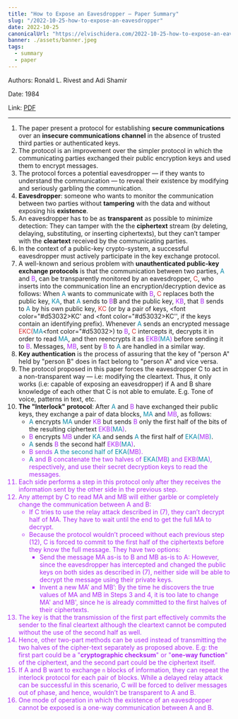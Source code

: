 ```yaml
---
title: "How to Expose an Eavesdropper — Paper Summary"
slug: "/2022-10-25-how-to-expose-an-eavesdropper"
date: 2022-10-25
canonicalUrl: "https://elvischidera.com/2022-10-25-how-to-expose-an-eavesdropper/"
banner: ./assets/banner.jpeg
tags:
  - summary
  - paper
---
```


Authors: Ronald L. Rivest and Adi Shamir

Date: 1984

Link: [PDF](https://dl.acm.org/doi/pdf/10.1145/358027.358053)

-----

1. The paper present a protocol for establishing **secure communications** over an **insecure communications channel** in the absence of trusted third parties or authenticated keys.
2. The protocol is an improvement over the simpler protocol in which the communicating parties exchanged their public encryption keys and used them to encrypt messages.
3. The protocol forces a potential eavesdropper — if they wants to understand the communication — to reveal their existence by modifying and seriously garbling the communication.
4. **Eavesdropper**: someone who wants to monitor the communication between two parties without **tampering** with the data and without exposing his **existence**.
5. An eavesdropper has to be as **transparent** as possible to minimize detection: They can tamper with the the **ciphertext** stream (by deleting, delaying, substituting, or inserting ciphertexts), but they can’t tamper with the **cleartext** received by the communicating parties.
6. In the context of a public-key crypto-system, a successful eavesdropper must actively participate in the key exchange protocol.
7. A well-known and serious problem with **unauthenticated public-key exchange protocols** is that the communication between two parties, <font color="#0B8BAA">A</font> and <font color="#ac28f6">B</font>, can be transparently monitored by an eavesdropper, <font color="#d53032">C</font>, who inserts into the communication line an encryption/decryption device as follows:
     When <font color="#0B8BAA">A</font> wants to communicate with <font color="#ac28f6">B</font>, <font color="#d53032">C</font> replaces both the public key, <font color="#0B8BAA">KA</font>, that <font color="#0B8BAA">A</font> sends to <font color="#ac28f6">B</font>B and the public key, <font color="#ac28f6">KB</font>, that <font color="#ac28f6">B</font> sends to <font color="#0B8BAA">A</font> by his own public key, <font color="#d53032">KC</font> (or by a pair of keys, <font color="#d53032>KC'</font> and <font color="#d53032>KC''</font>, if the keys contain an identifying prefix). Whenever <font color="#0B8BAA">A</font> sends an encrypted message <font color="#d53032">EKC(</font><font color="#0B8BAA">MA</font><font color="#d53032>)</font> to <font color="#ac28f6">B</font>, <font color="#d53032">C</font> intercepts it, decrypts it in order to read <font color="#0B8BAA">MA</font>, and then reencrypts it as <font color="#ac28f6">EKB(</font><font color="#0B8BAA">MA</font><font color="#ac28f6">)</font> before sending it to <font color="#ac28f6">B</font>. Messages, <font color="#ac28f6">MB</font>, sent by <font color="#ac28f6">B</font> to <font color="#0B8BAA">A</font> are handled in a similar way.
8. **Key authentication** is the process of assuring that the key of "person A" held by "person B" does in fact belong to "person A" and vice versa.
9. The protocol proposed in this paper forces the eavesdropper C to act in a non-transparent way — i.e: modifying the cleartext. Thus, it only works (i.e: capable of exposing an eavesdropper) if A and B share knowledge of each other that C is not able to emulate. E.g. Tone of voice, patterns in text, etc.
10. **The "Interlock" protocol**: After <font color="#0B8BAA">A</font> and <font color="#ac28f6">B</font> have exchanged their public keys, they exchange a pair of data blocks, <font color="#0B8BAA">MA</font> and <font color="#ac28f6">MB</font>, as follows:
    * <font color="#0B8BAA">A</font> encrypts <font color="#0B8BAA">MA</font> under <font color="#ac28f6">KB</font> but sends <font color="#ac28f6">B</font> only the first half of the bits of the resulting ciphertext <font color="#ac28f6">EKB(</font><font color="#0B8BAA">MA</font><font color="#ac28f6">)</font>.
    * <font color="#ac28f6">B</font> encrypts <font color="#ac28f6">MB</font> under <font color="#0B8BAA">KA</font> and sends <font color="#0B8BAA">A</font> the first half of <font color="#0B8BAA">EKA(</font><font color="#ac28f6">MB</font><font color="#0B8BAA">)</font>.
    * <font color="#0B8BAA">A</font> sends <font color="#ac28f6">B</font> the second half <font color="#ac28f6">EKB(</font><font color="#0B8BAA">MA</font><font color="#ac28f6">)</font>.
    * <font color="#ac28f6">B sends <font color="#0B8BAA">A the second half of <font color="#0B8BAA">EKA(<font color="#ac28f6">MB).
    * <font color="#0B8BAA">A</font> and <font color="#ac28f6">B</font> concatenate the two halves of <font color="#0B8BAA">EKA(</font><font color="#ac28f6">MB</font><font color="#0B8BAA">)</font> and <font color="#ac28f6">EKB(</font><font color="#0B8BAA">MA</font><font color="#ac28f6">)</font>, respectively, and use their secret decryption keys to read the messages.
11. Each side performs a step in this protocol only after they receives the information sent by the other side in the previous step.
12. Any attempt by C to read MA and MB will either garble or completely change the communication between A and B:
    * If C tries to use the relay attack described in (7), they can’t decrypt half of MA. They have to wait until the end to get the full MA to decrypt.
    * Because the protocol wouldn’t proceed without each previous step (12), C is forced to commit to the first half of the ciphertexts before they know the full message. They have two options:
        * Send the message MA as-is to B and MB as-is to A: However, since the eavesdropper has intercepted and changed the public keys on both sides as described in (7), neither side will be able to decrypt the message using their private keys.
        * Invent a new MA’ and MB’: By the time he discovers the true values of MA and MB in Steps 3 and 4, it is too late to change MA' and MB', since he is already committed to the first halves of their ciphertexts.
13. The key is that the transmission of the
first part effectively commits the sender to the final cleartext although the cleartext cannot be computed without the use of the second half as well.
14. Hence, other two-part methods can be used instead of transmitting the two halves of the cipher-text separately as proposed above. E.g: the first part could be a "**cryptographic checksum**" or "**one-way function**" of the ciphertext, and the second part could be the ciphertext itself.
15. If A and B want to exchange `n` blocks of information, they can repeat the interlock protocol for each pair of blocks. While a delayed relay attack can be successful in this scenario, C will be forced to deliver messages out of phase, and hence, wouldn’t be transparent to A and B.
16. One mode of operation in which the existence of an eavesdropper cannot be exposed is a one-way communication between A and B.